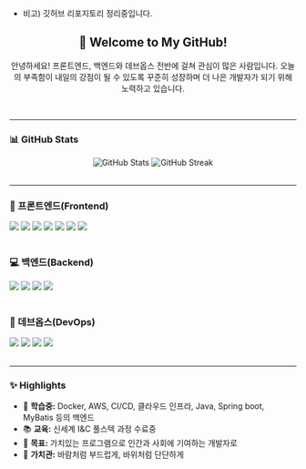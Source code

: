 <!-- 깃허브 README -->
- 비고) 깃허브 리포지토리 정리중입니다.

<div align="center">
  <h2>👋 Welcome to My GitHub!</h2>
  <p>안녕하세요! 프론트엔드, 백엔드와 데브옵스 전반에 걸쳐 관심이 많은 사람입니다. 오늘의 부족함이 내일의 강점이 될 수 있도록 꾸준히 성장하며 더 나은 개발자가 되기 위해 노력하고 있습니다.</p>
  <br>
</div>

---

<h3>📊 GitHub Stats</h3>
<div align="center">
  <img src="https://github-readme-stats.vercel.app/api?username=youngwan2&show_icons=true&theme=radical" alt="GitHub Stats">
  <img src="https://streak-stats.demolab.com/?user=youngwan2&theme=dark" alt="GitHub Streak">
</div>
<br>
<!-- [![GitHub Streak](https://streak-stats.demolab.com/?user=DenverCoder1)](https://git.io/streak-stats) -->

---

<h3>📱 프론트엔드(Frontend)</h3>
<div> 
  <img src="https://img.shields.io/badge/html5-E34F26?style=for-the-badge&logo=html5&logoColor=white"> 
  <img src="https://img.shields.io/badge/css-1572B6?style=for-the-badge&logo=css3&logoColor=white"> 
  <img src="https://img.shields.io/badge/javascript-F7DF1E?style=for-the-badge&logo=javascript&logoColor=black"> 
  <img src="https://img.shields.io/badge/typescript-02569B?style=for-the-badge&logo=typescript&logoColor=black"> 
  <img src="https://img.shields.io/badge/reactjs-61DAFB?style=for-the-badge&logo=react&logoColor=black"> 
  <img src="https://img.shields.io/badge/nextjs-00599C?style=for-the-badge&logo=next.js&logoColor=white">
  <img src="https://img.shields.io/badge/tailwindcss-4053D6?style=for-the-badge&logo=tailwindcss&logoColor=white">
</div>
<br>

<h3>💻 백엔드(Backend)</h3>
<div>
  <img src="https://img.shields.io/badge/java-007396?style=for-the-badge&logo=java&logoColor=white">
  <img src="https://img.shields.io/badge/spring%20boot-6DB33F?style=for-the-badge&logo=springboot&logoColor=white">
  <img src="https://img.shields.io/badge/spring%20security-6DB33F?style=for-the-badge&logo=springsecurity&logoColor=white">
  <img src="https://img.shields.io/badge/mysql-4479A1?style=for-the-badge&logo=mysql&logoColor=white">
</div>
<br>

<h3>🔧 데브옵스(DevOps)</h3>
<div> 
  <img src="https://img.shields.io/badge/docker-2496ED?style=for-the-badge&logo=docker&logoColor=white">
  <img src="https://img.shields.io/badge/aws%20s3-569A31?style=for-the-badge&logo=amazonaws&logoColor=white">
  <img src="https://img.shields.io/badge/aws%20cloudfront-FF9900?style=for-the-badge&logo=amazoncloudfront&logoColor=white">
  <img src="https://img.shields.io/badge/aws%20ec2-FF9900?style=for-the-badge&logo=amazonec2&logoColor=white">
</div>
<br>

---

<h3>✨ Highlights</h3>
<ul>
  <li>📕 <strong>학습중:</strong> Docker, AWS, CI/CD, 클라우드 인프라, Java, Spring boot, MyBatis 등의 백엔드 </li>
  <li>📚 <strong>교육:</strong> 신세계 I&C 풀스텍 과정 수료중
  <li>🎯 <strong>목표:</strong> 가치있는 프로그램으로 인간과 사회에 기여하는 개발자로</li>
  <li>🎨 <strong>가치관:</strong> 바람처럼 부드럽게, 바위처럼 단단하게 </li>
</ul>
<br>

